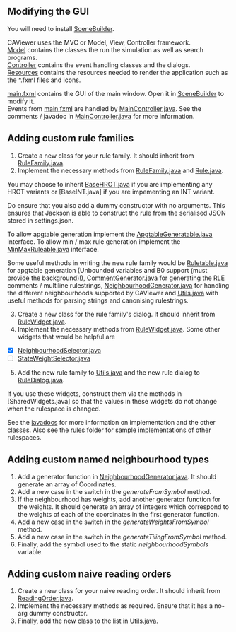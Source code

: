 Modifying the GUI
-----------------
You will need to install [SceneBuilder].

CAViewer uses the MVC or Model, View, Controller framework. <br>
[Model] contains the classes the run the simulation as well as search programs. <br>
[Controller] contains the event handling classes and the dialogs. <br>
[Resources] contains the resources needed to render the application such as the *.fxml files and icons. <br>

[main.fxml] contains the GUI of the main window. Open it in [SceneBuilder] to modify it. <br>
Events from [main.fxml] are handled by [MainController.java]. See the comments / javadoc in [MainController.java] for more information.<br>

[Model]: ../src/main/java/sample/model
[Controller]: ../src/main/java/sample/controller
[Resources]: ../src/main/resources
[SceneBuilder]: https://gluonhq.com/products/scene-builder/
[main.fxml]: ../src/main/resources/main.fxml
[MainController.java]: ../src/main/java/sample/controller/MainController.java

Adding custom rule families
-----------------
1. Create a new class for your rule family. It should inherit from [RuleFamily.java].
2. Implement the necessary methods from [RuleFamily.java] and [Rule.java].

You may choose to inherit [BaseHROT.java] if you are implementing any HROT variants or [BaseINT.java] 
if you are impementing an INT variant.

Do ensure that you also add a dummy constructor with no arguments. 
This ensures that Jackson is able to construct the rule from the serialised JSON stored in settings.json.

To allow apgtable generation implement the [ApgtableGeneratable.java] interface. To allow min / max rule generation
implement the [MinMaxRuleable.java] interface.

Some useful methods in writing the new rule family would be [Ruletable.java] for apgtable generation 
(Unbounded variables and B0 support (must provide the background)!), [CommentGenerator.java] for generating the 
RLE comments / multiline rulestrings, [NeighbourhoodGenerator.java] for handling the different neighbourhoods 
supported by CAViewer and [Utils.java] with useful methods for parsing strings and canonising rulestrings.

3. Create a new class for the rule family's dialog. It should inherit from [RuleWidget.java].
4. Implement the necessary methods from [RuleWidget.java]. Some other widgets that would be helpful are
- [x] [NeighbourhoodSelector.java]
- [ ] [StateWeightSelector.java]

5. Add the new rule family to [Utils.java] and the new rule dialog to [RuleDialog.java].

If you use these widgets, construct them via the methods in [SharedWidgets.java]
so that the values in these widgets do not change when the rulespace is changed.

[Rule.java]: ../src/main/java/sample/model/rules/Rule.java
[RuleFamily.java]: ../src/main/java/sample/model/rules/RuleFamily.java
[BaseHROT.java]: ../src/main/java/sample/model/rules/hrot/BaseHROT.java
[ApgtableGeneratable.java]: ../src/main/java/sample/model/rules/ApgtableGeneratable.java
[MinMaxRuleable.java]: ../src/main/java/sample/model/rules/MinMaxRuleable.java
[RuleWidget.java]: ../src/main/java/sample/controller/dialogs/rule/RuleWidget.java
[SharedWidget.java]: ../src/main/java/sample/controller/dialogs/rule/RuleWidget.java
[Ruletable.java]: ../src/main/java/sample/model/rules/ruleloader/ruletable/Ruletable.java
[CommentGenerator.java]: ../src/main/java/sample/model/CommentGenerator.java
[Utils.java]: ../src/main/java/sample/model/Utils.java
[StateWeightSelector.java]: ../src/main/java/sample/controller/StateWeightSelector.java
[NeighbourhoodSelector.java]: ../src/main/java/sample/controller/NeighbourhoodSelector.java
[RuleDialog.java]: ../src/main/java/sample/controller/dialogs/rule/RuleDialog.java
[rules]: ../src/main/java/sample/model/rules
[javadocs]: ../javadoc/index.html

See the [javadocs] for more information on implementation and the other classes.
Also see the [rules] folder for sample implementations of other rulespaces.

Adding custom named neighbourhood types
-----------------
1. Add a generator function in [NeighbourhoodGenerator.java]. 
It should generate an array of Coordinates.
2. Add a new case in the switch in the *generateFromSymbol* method.
3. If the neighbourhood has weights, add another generator function for the weights. 
It should generate an array of integers which correspond to the weights of each of the 
coordinates in the first generator function.
4. Add a new case in the switch in the *generateWeightsFromSymbol* method.
5. Add a new case in the switch in the *generateTilingFromSymbol* method.
6. Finally, add the symbol used to the static *neighbourhoodSymbols* variable.

[NeighbourhoodGenerator.java]: ../src/main/java/sample/model/NeighbourhoodGenerator.java

Adding custom naive reading orders
-----------------
1. Create a new class for your naive reading order. It should inherit from [ReadingOrder.java].
2. Implement the necessary methods as required. Ensure that it has a no-arg dummy constructor.
3. Finally, add the new class to the list in [Utils.java].

[ReadingOrder.java]: ../src/main/java/sample/model/rules/misc/naive/ReadingOrder.java

